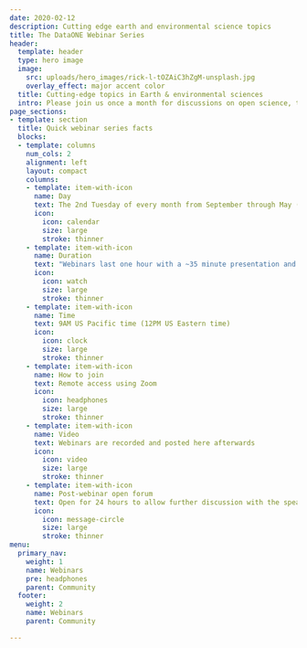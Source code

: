 ```yaml
---
date: 2020-02-12
description: Cutting edge earth and environmental science topics
title: The DataONE Webinar Series
header:
  template: header
  type: hero image
  image:
    src: uploads/hero_images/rick-l-tOZAiC3hZgM-unsplash.jpg
    overlay_effect: major accent color
  title: Cutting-edge topics in Earth & environmental sciences
  intro: Please join us once a month for discussions on open science, the role of the data lifecycle, and achieving innovative science through shared data and ground-breaking tools.
page_sections:
- template: section
  title: Quick webinar series facts
  blocks:
  - template: columns
    num_cols: 2
    alignment: left
    layout: compact
    columns:
    - template: item-with-icon
      name: Day
      text: The 2nd Tuesday of every month from September through May (with a pause during summer months)
      icon:
        icon: calendar
        size: large
        stroke: thinner
    - template: item-with-icon
      name: Duration
      text: "Webinars last one hour with a ~35 minute presentation and 25 minutes for discussion"
      icon:
        icon: watch
        size: large
        stroke: thinner
    - template: item-with-icon
      name: Time
      text: 9AM US Pacific time (12PM US Eastern time)
      icon:
        icon: clock
        size: large
        stroke: thinner
    - template: item-with-icon
      name: How to join
      text: Remote access using Zoom
      icon:
        icon: headphones
        size: large
        stroke: thinner
    - template: item-with-icon
      name: Video
      text: Webinars are recorded and posted here afterwards
      icon:
        icon: video
        size: large
        stroke: thinner
    - template: item-with-icon
      name: Post-webinar open forum
      text: Open for 24 hours to allow further discussion with the speaker
      icon:
        icon: message-circle
        size: large
        stroke: thinner
menu:
  primary_nav:
    weight: 1
    name: Webinars
    pre: headphones
    parent: Community
  footer:
    weight: 2
    name: Webinars
    parent: Community

---
```

